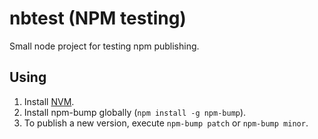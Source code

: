 # nbtest (NPM testing)

Small node project for testing npm publishing.

## Using

1. Install [NVM](https://github.com/creationix/nvm).
2. Install npm-bump globally (`npm install -g npm-bump`).
3. To publish a new version, execute `npm-bump patch` or `npm-bump minor`.
